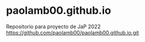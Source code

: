 # paolamb00.github.io
Repositorio para proyecto de JaP 2022
https://github.com/paolamb00/paolamb00.github.io.git
